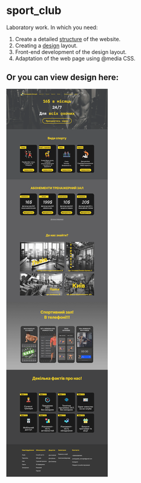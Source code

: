 # sport_club

Laboratory work. In which you need:
1. Create a detailed [structure](https://www.figma.com/board/IbBbyZB9cBmeYJRjCYGulw/Sport_club?node-id=0%3A1&t=3XIoWkUuUq2JrTKL-1) of the website.
2. Creating a [design](https://www.figma.com/design/QYRANTzaXWu34QrhB3fa0B/sport_club_design?node-id=0%3A1&t=lgYXntlveCkKKcri-1) layout.
3. Front-end development of the design layout.
4. Adaptation of the web page using @media CSS.

## Or you can view design here:
![See pdf](https://github.com/Sviatoslav1886/sport_club/blob/main/Web-design_sporClub_site.png)
